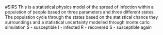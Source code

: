 #SIRS
This is a statistical physics model of the spread of infection within a population of people based on three parameters and three different states. The population cycle through the states based on the statistical chance they surroundings and a statistical uncertainty modelled through monte carlo simulation
S - susceptible
I - infected
R - recovered
S - susceptible again

